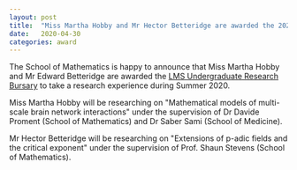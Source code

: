 ```yaml
---
layout: post
title:  "Miss Martha Hobby and Mr Hector Betteridge are awarded the 2020 LMS Undergraduate Research Bursary"
date:   2020-04-30
categories: award
---
```


The School of Mathematics is happy to announce that Miss Martha Hobby and Mr Edward Betteridge are awarded the [LMS Undergraduate Research Bursary](https://www.lms.ac.uk/grants/undergraduate-research-bursaries/applications) to take a research experience during Summer 2020.

Miss Martha Hobby will be researching on "Mathematical models of multi-scale brain network interactions" under the supervision of Dr Davide Proment (School of Mathematics) and Dr Saber Sami (School of Medicine).

Mr Hector Betteridge will be researching on "Extensions of p-adic fields and the critical exponent" under the supervision of Prof. Shaun Stevens (School of Mathematics).


